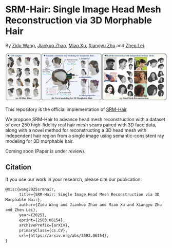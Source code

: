 # SRM-Hair: Single Image Head Mesh Reconstruction via 3D Morphable Hair
 
 By [Zidu Wang](https://wang-zidu.github.io/), [Jiankuo Zhao](https://scholar.google.com/citations?user=uL9EQoAAAAAJ&hl=en), [Miao Xu](https://scholar.google.com/citations?hl=en&user=eHbkeRsAAAAJ), [Xiangyu Zhu](https://xiangyuzhu-open.github.io/homepage/) and [Zhen Lei](http://www.cbsr.ia.ac.cn/users/zlei/).
 
  ![teaser](/teaser/1.jpg)

 This repository is the official implementation of [SRM-Hair](https://arxiv.org/abs/2503.06154). 
 
 We propose SRM-Hair to advance head mesh reconstruction with a dataset of over 250 high-fidelity real hair mesh scans paired with 3D face data, along with a novel method for reconstructing a 3D head mesh with independent hair region from a single image using semantic-consistent ray modeling for 3D morphable hair.

 Coming soon (Paper is under review).

## Citation
If you use our work in your research, please cite our publication:
```
@misc{wang2025srmhair,
      title={SRM-Hair: Single Image Head Mesh Reconstruction via 3D Morphable Hair}, 
      author={Zidu Wang and Jiankuo Zhao and Miao Xu and Xiangyu Zhu and Zhen Lei},
      year={2025},
      eprint={2503.06154},
      archivePrefix={arXiv},
      primaryClass={cs.CV},
      url={https://arxiv.org/abs/2503.06154}, 
}
```
